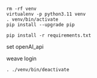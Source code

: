 ```
rm -rf venv
virtualenv -p python3.11 venv 
. venv/bin/activate
pip install --upgrade pip

pip install -r requirements.txt
```

set openAI_api

weave login

```
. ./venv/bin/deactivate
```
